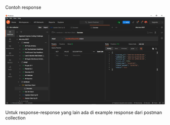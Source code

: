 Contoh response

![](../screenshots/Screenshot%202022-03-23%20142333.jpg)

Untuk response-response yang lain ada di example response dari postman collection